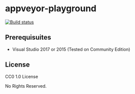 # appveyor-playground

[![Build status](https://ci.appveyor.com/api/projects/status/h3lje40790ybqnol?svg=true)](https://ci.appveyor.com/project/retorillo/appveyor-playground)

## Prerequisuites

- Visual Studio 2017 or 2015 (Tested on Community Edition)

## License

CC0 1.0 License

No Rights Reserved.

